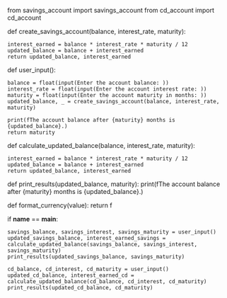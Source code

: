from savings_account import savings_account
from cd_account import cd_account

def create_savings_account(balance, interest_rate, maturity):
    
    interest_earned = balance * interest_rate * maturity / 12
    updated_balance = balance + interest_earned
    return updated_balance, interest_earned

def user_input():
   
    balance = float(input(Enter the account balance: ))
    interest_rate = float(input(Enter the account interest rate: ))
    maturity = float(input(Enter the account maturity in months: ))
    updated_balance, _ = create_savings_account(balance, interest_rate, maturity)
    
    print(fThe account balance after {maturity} months is {updated_balance}.)
    return maturity

def calculate_updated_balance(balance, interest_rate, maturity):
  
    interest_earned = balance * interest_rate * maturity / 12
    updated_balance = balance + interest_earned
    return updated_balance, interest_earned

def print_results(updated_balance, maturity):
    print(fThe account balance after {maturity} months is {updated_balance}.)

def format_currency(value):
    return f

if __name__ == __main__:
    
    savings_balance, savings_interest, savings_maturity = user_input()
    updated_savings_balance, interest_earned_savings = calculate_updated_balance(savings_balance, savings_interest, savings_maturity)
    print_results(updated_savings_balance, savings_maturity)

    cd_balance, cd_interest, cd_maturity = user_input()
    updated_cd_balance, interest_earned_cd = calculate_updated_balance(cd_balance, cd_interest, cd_maturity)
    print_results(updated_cd_balance, cd_maturity)
